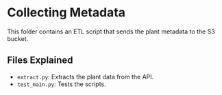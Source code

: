 # Collecting Metadata
This folder contains an ETL script that sends the plant metadata to the S3 bucket.

## Files Explained
- `extract.py`: Extracts the plant data from the API.
- `test_main.py`: Tests the scripts.